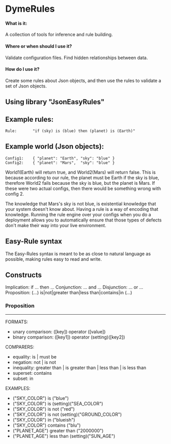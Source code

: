 # DymeRules

#### What is it: 
A collection of tools for inference and rule building.

#### Where or when should I use it? 
Validate configuration files. Find hidden relationships between data.

#### How do I use it? 
Create some rules about Json objects, and then use the rules to validate a set of Json objects.

## Using library "JsonEasyRules"
	
Example rules:
--------------
	Rule: 		"if (sky) is (blue) then (planet) is (Earth)"

Example world (Json objects):
----------------------------
	Config1:	{ "planet": "Earth", "sky": "blue" }
	Config2:	{ "planet": "Mars",  "sky": "blue" }

World1(Earth) will return true, and World2(Mars) will return false.
This is because according to our rule, the planet must be Earth if the sky is blue,
therefore World2 fails because the sky is blue, but the planet is Mars.
If these were two actual configs, then there would be something wrong with config 2.

The knowledge that Mars's sky is not blue, is existential knowledge that your system doesn't know about.
Having a rule is a way of encoding that knowledge. 
Running the rule engine over your configs when you do a deployment allows you to automatically ensure that those types of defects don't make their way into your live environment.

## Easy-Rule syntax
The Easy-Rules syntax is meant to be as close to natural language as possible, making rules easy to read and write.

Constructs
-----------
Implication: if ... then ...
Conjunction: ... and ...
Disjunction: ... or ...
Proposition: (...) is|not|greater than|less than|contains|in (...)

### Proposition
---------------
FORMATS:
- unary comparison:  ([key]) operator ([value])
- binary comparison: ([key1]) operator (setting)([key2])

COMPARERS:
- equality: is | must be
- negation: not | is not
- inequality: greater than | is greater than | less than | is less than
- superset: contains
- subset: in

EXAMPLES:
- ("SKY_COLOR") is ("blue")
- ("SKY_COLOR") is (setting)("SEA_COLOR")
- ("SKY_COLOR") is not ("red")
- ("SKY_COLOR") is not (setting)("GROUND_COLOR")
- ("SKY_COLOR") in ("blueish")
- ("SKY_COLOR") contains ("blu")
- ("PLANET_AGE") greater than ("2000000")
- ("PLANET_AGE") less than (setting)("SUN_AGE")
